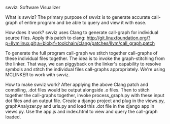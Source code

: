 swviz: Software Visualizer

What is swviz?
The primary purpose of swviz is to generate accurate call-graph of entire program and be able to query and view it with ease.

How does it work?
swviz uses Clang to generate call-graph for individual source files. Apply this patch to clang:
http://git.linuxfoundation.org/?p=llvmlinux.git;a=blob;f=toolchain/clang/patches/llvm/call_graph.patch

To generate the full program call-graph we stitch together call-graphs of these individual files together. The idea is to
invoke the graph-stitching from the linker. That way, we can piggyback on the linker's capability to resolve symbols and stitch the
individual files call-graphs appropriately. We're using MCLINKER to work with swviz.

How to make swviz work?
After applying the above Clang patch and compiling, .dot files would be output alongside .o files. Then to stitch together the call-graphs together,
invoke process_graph.py with these input dot files and an output file.
Create a django project and plug in the views.py, graphAnalyzer.py and urls.py and load this .dot file in the django app in views.py.
Use the app.js and index.html to view and query the call-graph loaded.

